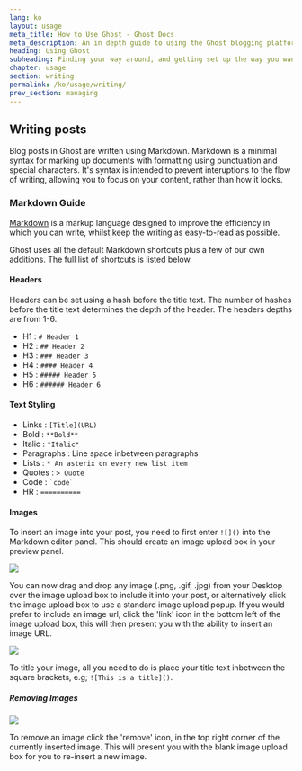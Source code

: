 ```yaml
---
lang: ko
layout: usage
meta_title: How to Use Ghost - Ghost Docs
meta_description: An in depth guide to using the Ghost blogging platform. Got Ghost but not sure how to get going? Start here!
heading: Using Ghost
subheading: Finding your way around, and getting set up the way you want
chapter: usage
section: writing
permalink: /ko/usage/writing/
prev_section: managing
---
```


##  Writing posts <a id="writing"></a>

Blog posts in Ghost are written using Markdown. Markdown is a minimal syntax for marking up documents with formatting using punctuation and special characters. It's syntax is intended to prevent interuptions to the flow of writing, allowing you to focus on your content, rather than how it looks.

###  Markdown Guide <a id="markdown"></a>

[Markdown](http://daringfireball.net/projects/markdown/) is a markup language designed to improve the efficiency in which you can write, whilst keep the writing as easy-to-read as possible.

Ghost uses all the default Markdown shortcuts plus a few of our own additions. The full list of shortcuts is listed below.

####  Headers

Headers can be set using a hash before the title text. The number of hashes before the title text determines the depth of the header. The headers depths are from 1-6.

*   H1 : `# Header 1`
*   H2 : `## Header 2`
*   H3 : `### Header 3`
*   H4 : `#### Header 4`
*   H5 : `##### Header 5`
*   H6 : `###### Header 6`

####  Text Styling

*   Links : `[Title](URL)`
*   Bold : `**Bold**`
*   Italic : `*Italic*`
*   Paragraphs : Line space inbetween paragraphs
*   Lists : `* An asterix on every new list item`
*   Quotes : `> Quote`
*   Code : `` `code` ``
*   HR : `==========`

####  Images

To insert an image into your post, you need to first enter `![]()` into the Markdown editor panel.
This should create an image upload box in your preview panel.

![](https://s3-eu-west-1.amazonaws.com/ghost-website-cdn/Screen%20Shot%202013-10-14%20at%2012.45.08.png)

You can now drag and drop any image (.png, .gif, .jpg) from your Desktop over the image upload box to include it into your post, or alternatively click the image upload box to use a standard image upload popup.
If you would prefer to include an image url, click the 'link' icon in the bottom left of the image upload box, this will then present you with the ability to insert an image URL.

![](https://s3-eu-west-1.amazonaws.com/ghost-website-cdn/Screen%20Shot%202013-10-14%20at%2012.34.21.png)

To title your image, all you need to do is place your title text inbetween the square brackets, e.g; `![This is a title]()`. 

##### Removing Images

![](https://s3-eu-west-1.amazonaws.com/ghost-website-cdn/Screen%20Shot%202013-10-14%20at%2012.56.44.png)

To remove an image click the 'remove' icon, in the top right corner of the currently inserted image. This will present you with the blank image upload box for you to re-insert a new image.

